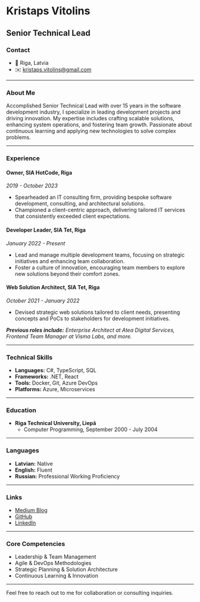 # Kristaps Vitolins

## Senior Technical Lead

### Contact
- 📍 Riga, Latvia
- ✉️ kristaps.vitolins@gmail.com

---

### About Me
Accomplished Senior Technical Lead with over 15 years in the software development industry, I specialize in leading development projects and driving innovation. My expertise includes crafting scalable solutions, enhancing system operations, and fostering team growth. Passionate about continuous learning and applying new technologies to solve complex problems.

---

### Experience

#### Owner, SIA HotCode, Riga
_2019 - October 2023_
- Spearheaded an IT consulting firm, providing bespoke software development, consulting, and architectural solutions.
- Championed a client-centric approach, delivering tailored IT services that consistently exceeded client expectations.

#### Developer Leader, SIA Tet, Riga
_January 2022 - Present_
- Lead and manage multiple development teams, focusing on strategic initiatives and enhancing team collaboration.
- Foster a culture of innovation, encouraging team members to explore new solutions beyond their comfort zones.

#### Web Solution Architect, SIA Tet, Riga
_October 2021 - January 2022_
- Devised strategic web solutions tailored to client needs, presenting concepts and PoCs to stakeholders for development initiatives.

_**Previous roles include:** Enterprise Architect at Atea Digital Services, Frontend Team Manager at Visma Labs, and more._

---

### Technical Skills
- **Languages:** C#, TypeScript, SQL
- **Frameworks:** .NET, React
- **Tools:** Docker, Git, Azure DevOps
- **Platforms:** Azure, Microservices

---

### Education
- **Riga Technical University, Liepā**
  - Computer Programming, September 2000 - July 2004

---

### Languages
- **Latvian:** Native
- **English:** Fluent
- **Russian:** Professional Working Proficiency

---

### Links
- [Medium Blog](https://kristaps-vitolins.medium.com)
- [GitHub](https://github.com/alzuma)
- [LinkedIn](https://linkedin.com/in/kristapsvitolins)

---

### Core Competencies
- Leadership & Team Management
- Agile & DevOps Methodologies
- Strategic Planning & Solution Architecture
- Continuous Learning & Innovation

---

Feel free to reach out to me for collaboration or consulting inquiries.
